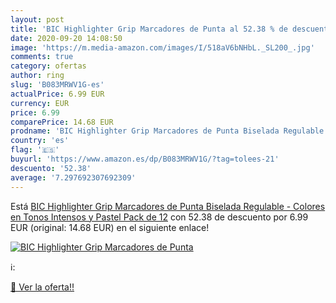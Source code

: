 ```yaml
---
layout: post
title: 'BIC Highlighter Grip Marcadores de Punta al 52.38 % de descuento'
date: 2020-09-20 14:08:50
image: 'https://m.media-amazon.com/images/I/518aV6bNHbL._SL200_.jpg'
comments: true
category: ofertas
author: ring
slug: 'B083MRWV1G-es'
actualPrice: 6.99 EUR
currency: EUR
price: 6.99
comparePrice: 14.68 EUR
prodname: 'BIC Highlighter Grip Marcadores de Punta Biselada Regulable - Colores en Tonos Intensos y Pastel  Pack de 12'
country: 'es'
flag: '🇪🇸'
buyurl: 'https://www.amazon.es/dp/B083MRWV1G/?tag=tolees-21'
descuento: '52.38'
average: '7.297692307692309'
---
```


Está [BIC Highlighter Grip Marcadores de Punta Biselada Regulable - Colores en Tonos Intensos y Pastel  Pack de 12](https://www.amazon.es/dp/B083MRWV1G/?tag=tolees-21) con 52.38 de descuento por 6.99 EUR (original: 14.68 EUR) en el siguiente enlace!

[![BIC Highlighter Grip Marcadores de Punta](https://m.media-amazon.com/images/I/518aV6bNHbL._SL200_.jpg)](https://www.amazon.es/dp/B083MRWV1G/?tag=tolees-21)

ℹ️:


[🛒 Ver la oferta!!](https://www.amazon.es/dp/B083MRWV1G/?tag=tolees-21)
